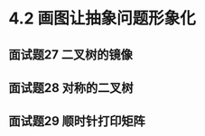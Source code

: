 # 4.2 画图让抽象问题形象化

## <span id="question_27">面试题27 二叉树的镜像</span>

## <span id="question_28">面试题28 对称的二叉树</span>

## <span id="question_29">面试题29 顺时针打印矩阵</span>
